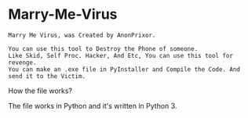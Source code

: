 # Marry-Me-Virus
```
Marry Me Virus, was Created by AnonPrixor.

You can use this tool to Destroy the Phone of someone.
Like Skid, Self Proc. Hacker, And Etc, You can use this tool for revenge.
You can make an .exe file in PyInstaller and Compile the Code. And send it to the Victim.

```
How the file works?

The file works in Python and it's written in Python 3.
```

